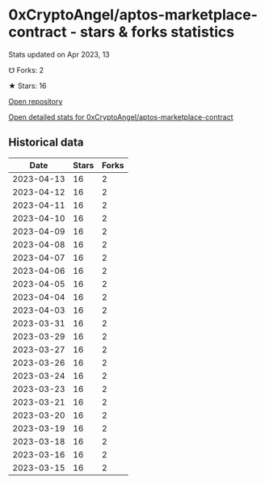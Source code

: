 # 0xCryptoAngel/aptos-marketplace-contract - stars & forks statistics

Stats updated on Apr 2023, 13

☋ Forks: 2

★ Stars: 16

[Open repository](https://github.com/0xCryptoAngel/aptos-marketplace-contract)

[Open detailed stats for 0xCryptoAngel/aptos-marketplace-contract](https://reviewgithub.com/rep/0xCryptoAngel/aptos-marketplace-contract)

## Historical data
| Date | Stars | Forks |
|------|-------|-------|
| 2023-04-13 | 16 | 2 | 
| 2023-04-12 | 16 | 2 | 
| 2023-04-11 | 16 | 2 | 
| 2023-04-10 | 16 | 2 | 
| 2023-04-09 | 16 | 2 | 
| 2023-04-08 | 16 | 2 | 
| 2023-04-07 | 16 | 2 | 
| 2023-04-06 | 16 | 2 | 
| 2023-04-05 | 16 | 2 | 
| 2023-04-04 | 16 | 2 | 
| 2023-04-03 | 16 | 2 | 
| 2023-03-31 | 16 | 2 | 
| 2023-03-29 | 16 | 2 | 
| 2023-03-27 | 16 | 2 | 
| 2023-03-26 | 16 | 2 | 
| 2023-03-24 | 16 | 2 | 
| 2023-03-23 | 16 | 2 | 
| 2023-03-21 | 16 | 2 | 
| 2023-03-20 | 16 | 2 | 
| 2023-03-19 | 16 | 2 | 
| 2023-03-18 | 16 | 2 | 
| 2023-03-16 | 16 | 2 | 
| 2023-03-15 | 16 | 2 | 

